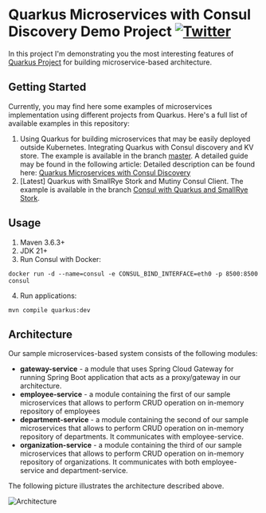 # Quarkus Microservices with Consul Discovery Demo Project [![Twitter](https://img.shields.io/twitter/follow/piotr_minkowski.svg?style=social&logo=twitter&label=Follow%20Me)](https://twitter.com/piotr_minkowski)

In this project I'm demonstrating you the most interesting features of [Quarkus Project](https://quarkus.io/) for building microservice-based architecture.


## Getting Started 
Currently, you may find here some examples of microservices implementation using different projects from Quarkus. Here's a full list of available examples in this repository:
1. Using Quarkus for building microservices that may be easily deployed outside Kubernetes. Integrating Quarkus with Consul discovery and KV store. The example is available in the branch [master](https://github.com/piomin/sample-quarkus-microservices-consul/tree/master). A detailed guide may be found in the following article: Detailed description can be found here: [Quarkus Microservices with Consul Discovery](https://piotrminkowski.com/2020/11/24/quarkus-microservices-with-consul-discovery/)
2. [Latest] Quarkus with SmallRye Stork and Mutiny Consul Client. The example is available in the branch [Consul with Quarkus and SmallRye Stork](https://github.com/piomin/sample-quarkus-microservices-consul/tree/master). 

## Usage
1. Maven 3.6.3+
2. JDK 21+
3. Run Consul with Docker:
```shell
docker run -d --name=consul -e CONSUL_BIND_INTERFACE=eth0 -p 8500:8500 consul
```
4. Run applications:
```shell
mvn compile quarkus:dev
```

## Architecture
Our sample microservices-based system consists of the following modules:
- **gateway-service** - a module that uses Spring Cloud Gateway for running Spring Boot application that acts as a proxy/gateway in our architecture.
- **employee-service** - a module containing the first of our sample microservices that allows to perform CRUD operation on in-memory repository of employees
- **department-service** - a module containing the second of our sample microservices that allows to perform CRUD operation on in-memory repository of departments. It communicates with employee-service. 
- **organization-service** - a module containing the third of our sample microservices that allows to perform CRUD operation on in-memory repository of organizations. It communicates with both employee-service and department-service.

The following picture illustrates the architecture described above.

<img src="https://i1.wp.com/piotrminkowski.com/wp-content/uploads/2020/11/quarkus-consul-arch.png?w=782&ssl=1" title="Architecture"><br/>